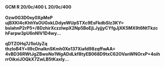 #### GCM R 20/0c/400 L 20/0c/400
**Ozw0G3D0ey0XpMeP**<br/>**ujBXKI4cKhhYaOUGxkLDdyeWUpSTXc9EsFkdbSlz3KY=**<br/>**bslahnP2rP5+/8DzhirXczzlwpX2Np5BoEjLJyjjyCYfgJjXK5MX9t6NtTkzchFarpw3pU6nNlV1D4wy...**<br/><br/>
**qDTZOHq7J1loUyZq**<br/>**thzIoB4Y+ll9cDnalknSKmh0Xe137Xiafd98zqffwAA=**<br/>**4vBD36RWtJgZBwoNo1WgADdLkf8tyEB068D9txC62OVanWNOrxP+4oihrrOikxiJOQkX7ZwLB5tKaxly...**